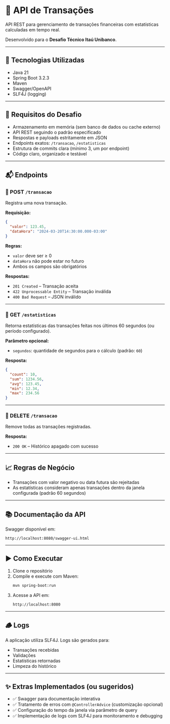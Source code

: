 # 🧮 API de Transações

API REST para gerenciamento de transações financeiras com estatísticas calculadas em tempo real.

Desenvolvido para o **Desafio Técnico Itaú Unibanco**.

---

## 🚀 Tecnologias Utilizadas

- Java 21  
- Spring Boot 3.2.3  
- Maven  
- Swagger/OpenAPI  
- SLF4J (logging)  

---

## 📌 Requisitos do Desafio

- Armazenamento em memória (sem banco de dados ou cache externo)  
- API REST seguindo o padrão especificado  
- Respostas e payloads estritamente em JSON  
- Endpoints exatos: `/transacao`, `/estatisticas`  
- Estrutura de commits clara (mínimo 3, um por endpoint)  
- Código claro, organizado e testável  

---

## 📬 Endpoints

### 🔹 POST `/transacao`  
Registra uma nova transação.

**Requisição:**
```json
{
  "valor": 123.45,
  "dataHora": "2024-03-20T14:30:00.000-03:00"
}
```

**Regras:**
- `valor` deve ser ≥ 0
- `dataHora` não pode estar no futuro
- Ambos os campos são obrigatórios

**Respostas:**
- `201 Created` – Transação aceita
- `422 Unprocessable Entity` – Transação inválida
- `400 Bad Request` – JSON inválido

---

### 🔹 GET `/estatisticas`  
Retorna estatísticas das transações feitas nos últimos 60 segundos (ou período configurado).

**Parâmetro opcional:**
- `segundos`: quantidade de segundos para o cálculo (padrão: `60`)

**Resposta:**
```json
{
  "count": 10,
  "sum": 1234.56,
  "avg": 123.45,
  "min": 12.34,
  "max": 234.56
}
```

---

### 🔹 DELETE `/transacao`  
Remove todas as transações registradas.

**Resposta:**
- `200 OK` – Histórico apagado com sucesso

---

## 📈 Regras de Negócio

- Transações com valor negativo ou data futura são rejeitadas  
- As estatísticas consideram apenas transações dentro da janela configurada (padrão 60 segundos)  

---

## 📚 Documentação da API

Swagger disponível em:

```
http://localhost:8080/swagger-ui.html
```

---

## ▶️ Como Executar

1. Clone o repositório  
2. Compile e execute com Maven:
   ```bash
   mvn spring-boot:run
   ```
3. Acesse a API em:
   ```
   http://localhost:8080
   ```

---

## 🪵 Logs

A aplicação utiliza SLF4J. Logs são gerados para:
- Transações recebidas
- Validações
- Estatísticas retornadas
- Limpeza do histórico

---

## ✨ Extras Implementados (ou sugeridos)

- ✅ Swagger para documentação interativa  
- ✅ Tratamento de erros com `@ControllerAdvice` (customização opcional)
- ✅ Configuração do tempo da janela via parâmetro de query  
- ✅ Implementação de logs com SLF4J para monitoramento e debugging




